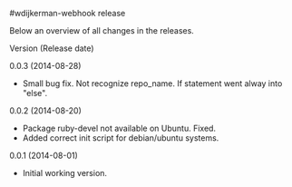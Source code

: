 #wdijkerman-webhook release

Below an overview of all changes in the releases.

Version (Release date)

0.0.3   (2014-08-28)

  * Small bug fix. Not recognize repo_name. If statement went alway into "else".

0.0.2   (2014-08-20)

  * Package ruby-devel not available on Ubuntu. Fixed.
  * Added correct init script for debian/ubuntu systems.

0.0.1  (2014-08-01)
 
  * Initial working version.
